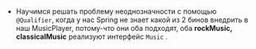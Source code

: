 * Научимся решать проблему неоднозначности с помощью `@Qualifier`, когда у нас Spring не знает какой из 2 бинов внедрить в наш MusicPlayer, потому-что они оба подходят, оба **rockMusic, classicalMusic** реализуют интерфейс `Music` .
